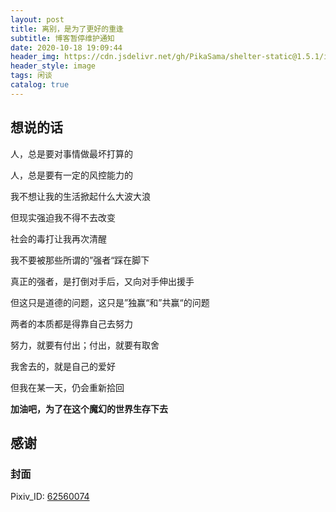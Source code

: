 ```yaml
---
layout: post
title: 离别，是为了更好的重逢
subtitle: 博客暂停维护通知
date: 2020-10-18 19:09:44
header_img: https://cdn.jsdelivr.net/gh/PikaSama/shelter-static@1.5.1/images/pixiv_62560074.png
header_style: image
tags: 闲谈
catalog: true
---
```

<!-- more -->
## 想说的话
人，总是要对事情做最坏打算的

人，总是要有一定的风控能力的

我不想让我的生活掀起什么大波大浪

但现实强迫我不得不去改变

社会的毒打让我再次清醒

我不要被那些所谓的”强者“踩在脚下

真正的强者，是打倒对手后，又向对手伸出援手

但这只是道德的问题，这只是”独赢“和”共赢“的问题

两者的本质都是得靠自己去努力

努力，就要有付出；付出，就要有取舍

我舍去的，就是自己的爱好

但我在某一天，仍会重新拾回

**加油吧，为了在这个魔幻的世界生存下去**

## 感谢
### 封面
Pixiv_ID: [62560074](https://www.pixiv.net/member_illust.php?mode=medium&illust_id=62560074)